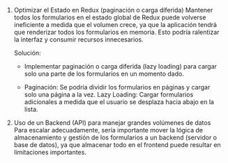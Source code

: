 1. Optimizar el Estado en Redux (paginación o carga diferida)
Mantener todos los formularios en el estado global de Redux puede volverse ineficiente a medida que el volumen crece, ya que la aplicación tendrá que renderizar todos los formularios en memoria. Esto podría ralentizar la interfaz y consumir recursos innecesarios.

    Solución:
    - Implementar paginación o carga diferida (lazy loading) para cargar solo una parte de los formularios en un momento dado.
    
    - Paginación: Se podría dividir los formularios en páginas y cargar solo una página a la vez.
    Lazy Loading: Cargar formularios adicionales a medida que el usuario se desplaza hacia abajo en la lista.


2. Uso de un Backend (API) para manejar grandes volúmenes de datos
Para escalar adecuadamente, sería importante mover la lógica de almacenamiento y gestión de los formularios a un backend (servidor o base de datos), ya que almacenar todo en el frontend puede resultar en limitaciones importantes.
